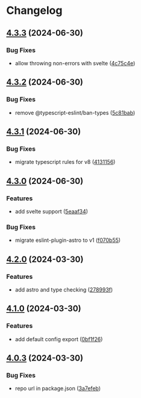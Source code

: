 # Changelog

## [4.3.3](https://github.com/joshunrau/eslint-config/compare/v4.3.2...v4.3.3) (2024-06-30)


### Bug Fixes

* allow throwing non-errors with svelte ([4c75c4e](https://github.com/joshunrau/eslint-config/commit/4c75c4e766e2e9744fead7ba50ed4fc71fdb628c))

## [4.3.2](https://github.com/joshunrau/eslint-config/compare/v4.3.1...v4.3.2) (2024-06-30)


### Bug Fixes

* remove @typescript-eslint/ban-types ([5c81bab](https://github.com/joshunrau/eslint-config/commit/5c81babc009b1f65ca3353c3a17f1858c7d05446))

## [4.3.1](https://github.com/joshunrau/eslint-config/compare/v4.3.0...v4.3.1) (2024-06-30)


### Bug Fixes

* migrate typescript rules for v8 ([4131156](https://github.com/joshunrau/eslint-config/commit/41311563e01bf66d44b3f3e620a03072a41b646d))

## [4.3.0](https://github.com/joshunrau/eslint-config/compare/v4.2.1...v4.3.0) (2024-06-30)


### Features

* add svelte support ([5eaaf34](https://github.com/joshunrau/eslint-config/commit/5eaaf34d7adf90a05d11c4101685b6e36cdfb79c))


### Bug Fixes

* migrate eslint-plugin-astro to v1 ([f070b55](https://github.com/joshunrau/eslint-config/commit/f070b55cdf88880dfeabb001121129c4a8d0d851))

## [4.2.0](https://github.com/joshunrau/eslint-config/compare/v4.1.0...v4.2.0) (2024-03-30)


### Features

* add astro and type checking ([278993f](https://github.com/joshunrau/eslint-config/commit/278993fa4f45f455c701dfecc0c48557f3113277))

## [4.1.0](https://github.com/joshunrau/eslint-config/compare/v4.0.3...v4.1.0) (2024-03-30)


### Features

* add default config export ([0bf1f26](https://github.com/joshunrau/eslint-config/commit/0bf1f2627aa9bad3dc5dd2d304033ce07dc078ed))

## [4.0.3](https://github.com/joshunrau/eslint-config/compare/v4.0.2...v4.0.3) (2024-03-30)


### Bug Fixes

* repo url in package.json ([3a7efeb](https://github.com/joshunrau/eslint-config/commit/3a7efeb5c0a49faef8c981ed3b0b0dde9e991271))
